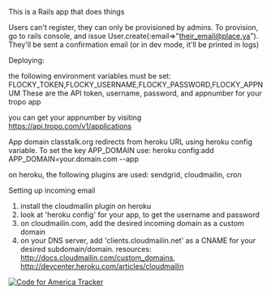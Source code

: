 This is a Rails app that does things

Users can't register, they can only be provisioned by admins.
To provision, go to rails console, and issue User.create(:email=>"their_email@place.ya"). They'll be sent a confirmation email (or in dev mode, it'll be printed in logs) 

Deploying:

the following environment variables must be set: 
FLOCKY_TOKEN,FLOCKY_USERNAME,FLOCKY_PASSWORD,FLOCKY_APPNUM
These are the API token, username, password, and appnumber for your tropo app

you can get your appnumber by visiting https://api.tropo.com/v1/applications

App domain classtalk.org redirects from heroku URL using heroku config variable. To set the key APP_DOMAIN use: heroku config:add APP_DOMAIN=your.domain.com --app <heroku-appname>

on heroku, the following plugins are used:
sendgrid, cloudmailin, cron

Setting up incoming email
1) install the cloudmailin plugin on heroku
2) look at 'heroku config' for your app, to get the username and password
3) on cloudmailin.com, add the desired incoming domain as a custom domain
4) on your DNS server, add 'clients.cloudmailin.net' as a CNAME for your desired subdomain/domain.
resources: http://docs.cloudmailin.com/custom_domains, http://devcenter.heroku.com/articles/cloudmailin

[![Code for America Tracker](http://stats.codeforamerica.org/codeforamerica/homework_notifier.png)](http://stats.codeforamerica.org/projects/homework_notifier)